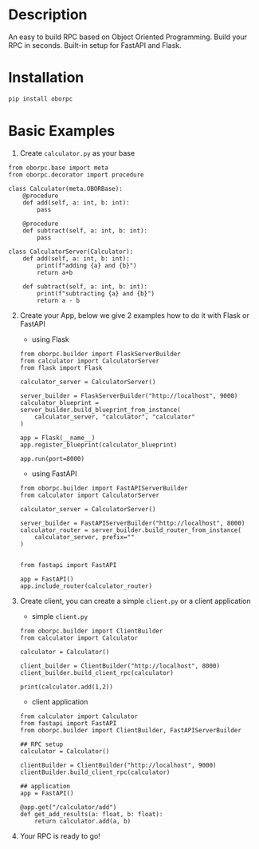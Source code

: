 # Description
An easy to build RPC based on Object Oriented Programming. Build your RPC in seconds. Built-in setup for FastAPI and Flask.

# Installation
```bash
pip install oborpc
```

# Basic Examples
1. Create `calculator.py` as your base
```
from oborpc.base import meta
from oborpc.decorator import procedure

class Calculator(meta.OBORBase):
    @procedure
    def add(self, a: int, b: int):
        pass

    @procedure
    def subtract(self, a: int, b: int):
        pass

class CalculatorServer(Calculator):
    def add(self, a: int, b: int):
        print(f"adding {a} and {b}")
        return a+b

    def subtract(self, a: int, b: int):
        print(f"subtracting {a} and {b}")
        return a - b
```

2. Create your App, below we give 2 examples how to do it with Flask or FastAPI

    - using Flask
    ```
    from oborpc.builder import FlaskServerBuilder
    from calculator import CalculatorServer
    from flask import Flask

    calculator_server = CalculatorServer()

    server_builder = FlaskServerBuilder("http://localhost", 9000)
    calculator_blueprint = server_builder.build_blueprint_from_instance(
        calculator_server, "calculator", "calculator"
    )

    app = Flask(__name__)
    app.register_blueprint(calculator_blueprint)

    app.run(port=8000)
    ```

    - using FastAPI
    ```
    from oborpc.builder import FastAPIServerBuilder
    from calculator import CalculatorServer

    calculator_server = CalculatorServer()

    server_builder = FastAPIServerBuilder("http://localhost", 8000)
    calculator_router = server_builder.build_router_from_instance(
        calculator_server, prefix=""
    )


    from fastapi import FastAPI

    app = FastAPI()
    app.include_router(calculator_router)
    ```

3. Create client, you can create a simple `client.py` or a client application
    - simple `client.py`
    ```
    from oborpc.builder import ClientBuilder
    from calculator import Calculator

    calculator = Calculator()

    client_builder = ClientBuilder("http://localhost", 8000)
    client_builder.build_client_rpc(calculator)

    print(calculator.add(1,2))
    ```

    - client application
    ```
    from calculator import Calculator
    from fastapi import FastAPI
    from oborpc.builder import ClientBuilder, FastAPIServerBuilder

    ## RPC setup
    calculator = Calculator()

    clientBuilder = ClientBuilder("http://localhost", 9000)
    clientBuilder.build_client_rpc(calculator)

    ## application
    app = FastAPI()

    @app.get("/calculator/add")
    def get_add_results(a: float, b: float):
        return calculator.add(a, b)
    ```

4. Your RPC is ready to go!

